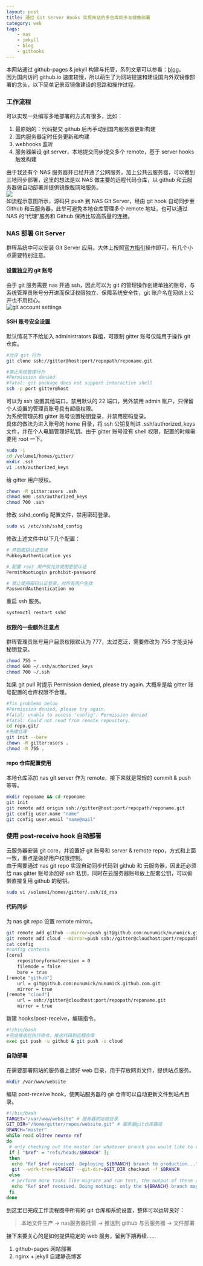 ```yaml
---
layout: post
title: 通过 Git Server Hooks 实现网站的多仓库同步与镜像部署
category: web
tags:
    - nas
    - jekyll
    - blog
    - githooks
---
```


本网站通过 github-pages & jekyll 构建与托管，系列文章可以参看：[blog](/blog/tags/blog/)。<br />因为国内访问 github.io 速度较慢，所以萌生了为网站提速和建设国内外双镜像部署的念头，以下简单记录双镜像建设的思路和操作过程。
### 工作流程
 可以实现一处编写多地部署的方式有很多，比如：

1. 最原始的：代码提交 github 后再手动到国内服务器更新构建
2. 国内服务器定时任务更新和构建
3. webhooks 监听
4. 服务器架设 git server，本地提交同步提交多个 remote，基于 server hooks 触发构建

由于我还有个 NAS 服务器并已经开通了公网服务，加上公共云服务器，可以做到三地同步部署，这里的想法是以 NAS 做主要的远程代码仓库，以 github 和云服务器做自动部署并提供镜像版网站服务。<br />![](/assets/img/githooks_flow.jpeg)<br />如流程示意图所示，源码只 push 到 NAS Git Server，经由 git hook 自动同步至 Github 和云服务器，此举可避免本地仓库管理多个 remote 地址，也可以通过 NAS 的“代理”服务和 Github 保持比较高质量的连接。
### NAS 部署 Git Server
群晖系统中可以安装 Git Server 应用。大体上按照[官方指引](https://kb.synology.cn/zh-cn/DSM/help/Git/git)操作即可，有几个小点需要特别注意。
#### 设置独立的 git 账号
由于 git 服务需要 nas 开通 ssh，因此可以为 git 的管理操作创建单独的账号，与系统管理员账号分开进而保证权限独立、保障系统安全性，git 账户名在网络上公开也不用担心。<br />![git account settings](/assets/img/gitter.png)
#### SSH 账号安全设置
默认情况下不给加入 administrators 群组，可限制 gitter 账号仅能用于操作 git 仓库。
```bash
#允许 git 行为
git clone ssh://gitter@host:port/repopath/reponame.git

#禁止系统管理行为
#Permission denied
#fatal: git package does not support interactive shell
ssh -p port gitter@host
```
可以为 ssh 设置其他端口，禁用默认的 22 端口，另外禁用 admin 账户，只保留个人设置的管理员账号具有超级权限。<br />为系统管理员和 gitter 账号设置秘钥登录，并禁用密码登录。<br />具体的做法为进入账号的 home 目录，将 ssh 公钥复制进 .ssh/authorized_keys 文件，并在个人电脑管理好私钥。由于 gitter 账号没有 shell 权限，配置的时候需要用 root 一下。
```bash
sudo -i
cd /volume1/homes/gitter/
mkdir .ssh
vi .ssh/authorized_keys
```

给 gitter 用户授权。
```bash
chown -R gitter:users .ssh
chmod 600 .ssh/authorized_keys
chmod 700 .ssh
```

修改 sshd_config 配置文件，禁用密码登录。
```bash
sudo vi /etc/ssh/sshd_config
```

修改上述文件中以下几个配置：
```bash
# 开启密钥认证支持
PubkeyAuthentication yes

# 配置 root 用户仅允许使用密钥认证
PermitRootLogin prohibit-password

# 禁止使用密码认证登录，对所有用户生效
PasswordAuthentication no
```

重启 ssh 服务。
```bash
systemctl restart sshd
```
#### 权限的一些额外注意点
群晖管理员账号用户目录权限默认为 777，太过宽泛，需要修改为 755 才能支持秘钥登录。
```bash
chmod 755 ~
chmod 600 ~/.ssh/authorized_keys
chmod 700 ~/.ssh
```

如果 git pull 时提示 Permission denied, please try again. 大概率是给 gitter 账号配置的仓库权限不合理。
```bash
#fix problems below
#Permission denied, please try again.
#fatal: unable to access 'config': Permission denied
#fatal: Could not read from remote repository.
cd repo.git/
#先建仓库
git init --bare
chown -R gitter:users .
chmod -R 755 .
```
#### repo 仓库配置使用
本地仓库添加 nas git server 作为 remote，接下来就是常规的 commit & push 等等。
```bash
mkdir reponame && cd reponame
git init
git remote add origin ssh://gitter@host:port/repopath/reponame.git
git config user.name "name"
git config user.email "name@mail"
```
### 使用 post-receive hook 自动部署
云服务器安装 git core，并设置好 git 账号和 server & remote repo，方式和上面一致，重点是做好用户权限控制。<br />由于需要通过 nas git repo 实现自动同步代码到 github 和 云服务器，因此还必须给 nas gitter 账号添加好 ssh 私钥，同时在云服务器账号放上配套公钥，可以偷懒直接复用 github 的秘钥。
```bash
sudo vi /volume1/homes/gitter/.ssh/id_rsa
```
#### 代码同步
为 nas git repo 设置 remote mirror。
```bash
git remote add github --mirror=push git@github.com:nunumick/nunumick.github.com.git
git remote add cloud --mirror=push ssh://gitter@cloudhost:port/repopath/reponame.git
cat config
#config contents
[core]
    repositoryformatversion = 0
    filemode = false
    bare = true
[remote "github"]
    url = git@github.com:nunumick/nunumick.github.com.git
    mirror = true
[remote "cloud"]
    url = ssh://gitter@cloudhost:port/repopath/reponame.git
    mirror = true
```

新建 hooks/post-receive，编辑指令。
```bash
#!/bin/bash
#完成接收后执行命令，推送代码到远程仓库
exec git push -u github & git push -u cloud
```
#### 自动部署
在需要部署网站的服务器上建好 web 目录，用于存放网页文件，提供站点服务。
```bash
mkdir /var/www/website
```

编辑 post-receive hook，使网站服务器的 git 仓库可以自动更新文件到站点目录。
```bash
#!/bin/bash
TARGET="/var/www/website" # 服务器网站根目录
GIT_DIR="/home/gitter/repos/website.git" # 服务器git仓库路径
BRANCH="master"
while read oldrev newrev ref
do
 # only checking out the master (or whatever branch you would like to deploy)
 if [ "$ref" = "refs/heads/$BRANCH" ];
 then
  echo "Ref $ref received. Deploying ${BRANCH} branch to production..."
  git --work-tree=$TARGET --git-dir=$GIT_DIR checkout -f $BRANCH
 else
  # perform more tasks like migrate and run test, the output of these commands will be shown on the push screen
  echo "Ref $ref received. Doing nothing: only the ${BRANCH} branch may be deployed on this server."
 fi
done
```

到这里已完成工作流程图中所有的 git 仓库和系统设置，整体可以运转良好：
> 本地文件生产 -> nas服务器托管 -> 推送到 github 与云服务器 -> 文件部署


接下来要关心的是如何提供稳定的 web 服务，留到下期再续……

1. github-pages 网站部署
2. nginx + jekyll 自建静态博客

